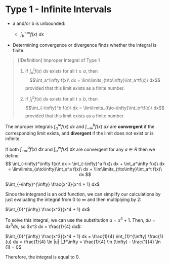 # Type 1 - Infinite Intervals

- a and/or b is unbounded:
	- $\int_b^{-\infty}f(x)\ dx$

- Determining convergence or divergence finds whether the integral is finite.

>[!Definition] Improper Integral of Type 1
>1. If $\int_a^t f(x)\ dx$ exists for all $t \ge a$, then
>$$\int_a^\infty f(x)\ dx = \lim\limits_{t\to\infty}\int_a^tf(x)\ dx$$
>provided that this limit exists as a finite number.
>
>2. If $\int_t^b f(x)\ dx$ exists for all $t \le b$, then
>   $$\int_{-\infty}^b f(x)\ dx = \lim\limits_{t\to-\infty}\int_b^tf(x)\ dx$$
>   provided that this limit exists as a finite number.

The improper integrals $\int_a^\infty f(x)\ dx$ and $\int_{-\infty}^b f(x)\ dx$ are **convergent** if the corresponding limit exists, and **divergent** if the limit does not exist or is infinite.

If both  $\int_{-\infty}^a f(x)\ dx$ and $\int_a^\infty f(x)\ dx$ are convergent for any $a\in R$ then we define
$$
\int_{-\infty}^\infty f(x)\ dx = 
\int_{-\infty}^a f(x)\ dx + \int_a^\infty f(x)\ dx = \lim\limits_{s\to\infty}\int_s^a f(x)\ dx + \lim\limits_{t\to\infty}\int_a^t f(x)\ dx
$$

$\int_{-\infty}^{\infty} \frac{x^3}{x^4 + 1} dx$

Since the integrand is an odd function, we can simplify our calculations by just evaluating the integral from $0$ to $\infty$ and then multiplying by $2$:

$\int_{0}^{\infty} \frac{x^3}{x^4 + 1} dx$

To solve this integral, we can use the substitution $u = x^4 + 1$. Then, $du = 4x^3 dx$, so $x^3 dx = \frac{1}{4} du$:

$\int_{0}^{\infty} \frac{x^3}{x^4 + 1} dx = \frac{1}{4} \int_{1}^{\infty} \frac{1}{u} du = \frac{1}{4} \ln |u| |_1^\infty = \frac{1}{4} \ln (\infty) - \frac{1}{4} \ln (1) = 0$

Therefore, the integral is equal to $0$.